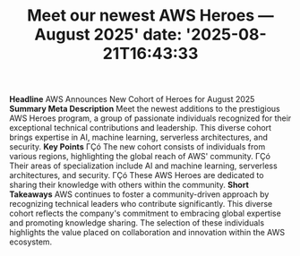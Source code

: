 ﻿---
title: "Meet our newest AWS Heroes — August 2025'
date: '2025-08-21T16:43:33"
category: "Markets"
summary: ""
slug: "meet our newest aws heroes  august 2025"
source_urls:
  - "https://aws.amazon.com/blogs/aws/meet-our-newest-aws-heroes-august-2025/"
seo:
  title: "Meet our newest AWS Heroes — August 2025 | Hash n Hedge'
  description: '"
  keywords: ["news", "markets", "brief"]
---
**Headline** AWS Announces New Cohort of Heroes for August 2025  **Summary Meta Description** Meet the newest additions to the prestigious AWS Heroes program, a group of passionate individuals recognized for their exceptional technical contributions and leadership. This diverse cohort brings expertise in AI, machine learning, serverless architectures, and security.  **Key Points**  ΓÇó The new cohort consists of individuals from various regions, highlighting the global reach of AWS' community. ΓÇó Their areas of specialization include AI and machine learning, serverless architectures, and security. ΓÇó These AWS Heroes are dedicated to sharing their knowledge with others within the community.  **Short Takeaways** AWS continues to foster a community-driven approach by recognizing technical leaders who contribute significantly. This diverse cohort reflects the company's commitment to embracing global expertise and promoting knowledge sharing.  The selection of these individuals highlights the value placed on collaboration and innovation within the AWS ecosystem. 
